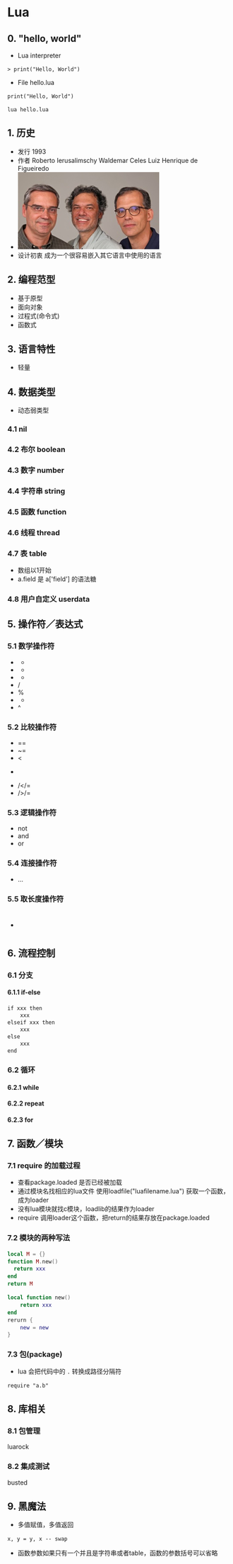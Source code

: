 # Lua

## 0. "hello, world"
* Lua interpreter
```
> print("Hello, World")
```

* File hello.lua
```
print("Hello, World")
```
```shell
lua hello.lua
```

## 1. 历史
* 发行 1993
* 作者 Roberto Ierusalimschy 
       Waldemar Celes
       Luiz Henrique de Figueiredo
* ![](lua.jpg)
* 设计初衷 成为一个很容易嵌入其它语言中使用的语言

## 2. 编程范型
* 基于原型
* 面向对象
* 过程式(命令式)
* 函数式

## 3. 语言特性
* 轻量

## 4. 数据类型
* 动态弱类型

### 4.1 nil
### 4.2 布尔 boolean
### 4.3 数字 number
### 4.4 字符串 string
### 4.5 函数 function
### 4.6 线程 thread
### 4.7 表 table
* 数组以1开始
* a.field 是 a['field'] 的语法糖
### 4.8 用户自定义 userdata

## 5. 操作符／表达式
### 5.1 数学操作符
* +
* -
* *
* /
* %
* -
* ^

### 5.2 比较操作符
* ==
* ~=
* <
* >
* /</=
* />/=

### 5.3 逻辑操作符
* not
* and
* or

### 5.4 连接操作符
* ...

### 5.5 取长度操作符
* #

## 6. 流程控制

### 6.1 分支

#### 6.1.1 if-else
```
if xxx then
    xxx
elseif xxx then
    xxx
else
    xxx
end
```

### 6.2 循环
#### 6.2.1 while
#### 6.2.2 repeat 
#### 6.2.3 for

## 7. 函数／模块
### 7.1 require 的加载过程
* 查看package.loaded 是否已经被加载
* 通过模块名找相应的lua文件 使用loadfile("luafilename.lua") 获取一个函数，成为loader
* 没有lua模块就找c模块，loadlib的结果作为loader
* require 调用loader这个函数，把return的结果存放在package.loaded
### 7.2 模块的两种写法
```lua
local M = {}
function M.new() 
  return xxx
end
return M
```
```lua
local function new()
    return xxx
end
rerurn {
    new = new
}
```
### 7.3 包(package)
* lua 会把代码中的 ``.`` 转换成路径分隔符
```
require "a.b"
```

## 8. 库相关

### 8.1 包管理
luarock

### 8.2 集成测试
busted

## 9. 黑魔法
* 多值赋值，多值返回
```
x, y = y, x -- swap
```
* 函数参数如果只有一个并且是字符串或者table，函数的参数括号可以省略


